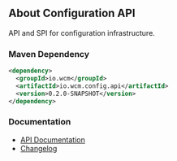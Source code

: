 ## About Configuration API

API and SPI for configuration infrastructure.

### Maven Dependency

```xml
<dependency>
  <groupId>io.wcm</groupId>
  <artifactId>io.wcm.config.api</artifactId>
  <version>0.2.0-SNAPSHOT</version>
</dependency>
```

### Documentation

* [API Documentation][apidocs]
* [Changelog][changelog]


[apidocs]: apidocs/
[changelog]: changes-report.html
